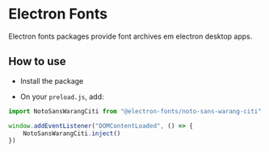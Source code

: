 # Electron Fonts

Electron fonts packages provide font archives em electron desktop apps.

## How to use

* Install the package

* On your `preload.js`, add:

```ts
import NotoSansWarangCiti from "@electron-fonts/noto-sans-warang-citi"

window.addEventListener("DOMContentLoaded", () => {
    NotoSansWarangCiti.inject()
})
```